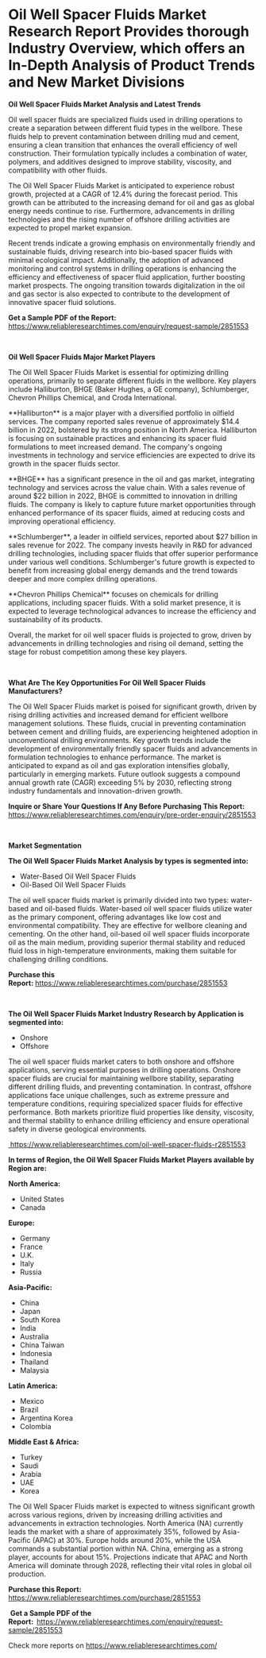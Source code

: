 <p><h1>Oil Well Spacer Fluids Market Research Report Provides thorough Industry Overview, which offers an In-Depth Analysis of Product Trends and New Market Divisions</h1></p><p><strong>Oil Well Spacer Fluids Market Analysis and Latest Trends</strong></p>
<p><p>Oil well spacer fluids are specialized fluids used in drilling operations to create a separation between different fluid types in the wellbore. These fluids help to prevent contamination between drilling mud and cement, ensuring a clean transition that enhances the overall efficiency of well construction. Their formulation typically includes a combination of water, polymers, and additives designed to improve stability, viscosity, and compatibility with other fluids.</p><p>The Oil Well Spacer Fluids Market is anticipated to experience robust growth, projected at a CAGR of 12.4% during the forecast period. This growth can be attributed to the increasing demand for oil and gas as global energy needs continue to rise. Furthermore, advancements in drilling technologies and the rising number of offshore drilling activities are expected to propel market expansion. </p><p>Recent trends indicate a growing emphasis on environmentally friendly and sustainable fluids, driving research into bio-based spacer fluids with minimal ecological impact. Additionally, the adoption of advanced monitoring and control systems in drilling operations is enhancing the efficiency and effectiveness of spacer fluid application, further boosting market prospects. The ongoing transition towards digitalization in the oil and gas sector is also expected to contribute to the development of innovative spacer fluid solutions.</p></p>
<p><strong>Get a Sample PDF of the Report:&nbsp;</strong> <a href="https://www.reliableresearchtimes.com/enquiry/request-sample/2851553?utm_campaign=3214&utm_medium=2&utm_source=Github&utm_content=ia&utm_term=11032025&utm_id=oil-well-spacer-fluids">https://www.reliableresearchtimes.com/enquiry/request-sample/2851553</a></p>
<p>&nbsp;</p>
<p><strong>Oil Well Spacer Fluids Major Market Players</strong></p>
<p><p>The Oil Well Spacer Fluids Market is essential for optimizing drilling operations, primarily to separate different fluids in the wellbore. Key players include Halliburton, BHGE (Baker Hughes, a GE company), Schlumberger, Chevron Phillips Chemical, and Croda International.</p><p>**Halliburton** is a major player with a diversified portfolio in oilfield services. The company reported sales revenue of approximately $14.4 billion in 2022, bolstered by its strong position in North America. Halliburton is focusing on sustainable practices and enhancing its spacer fluid formulations to meet increased demand. The company's ongoing investments in technology and service efficiencies are expected to drive its growth in the spacer fluids sector.</p><p>**BHGE** has a significant presence in the oil and gas market, integrating technology and services across the value chain. With a sales revenue of around $22 billion in 2022, BHGE is committed to innovation in drilling fluids. The company is likely to capture future market opportunities through enhanced performance of its spacer fluids, aimed at reducing costs and improving operational efficiency.</p><p>**Schlumberger**, a leader in oilfield services, reported about $27 billion in sales revenue for 2022. The company invests heavily in R&D for advanced drilling technologies, including spacer fluids that offer superior performance under various well conditions. Schlumberger's future growth is expected to benefit from increasing global energy demands and the trend towards deeper and more complex drilling operations.</p><p>**Chevron Phillips Chemical** focuses on chemicals for drilling applications, including spacer fluids. With a solid market presence, it is expected to leverage technological advances to increase the efficiency and sustainability of its products. </p><p>Overall, the market for oil well spacer fluids is projected to grow, driven by advancements in drilling technologies and rising oil demand, setting the stage for robust competition among these key players.</p></p>
<p>&nbsp;</p>
<p><strong>What Are The Key Opportunities For Oil Well Spacer Fluids Manufacturers?</strong></p>
<p><p>The Oil Well Spacer Fluids market is poised for significant growth, driven by rising drilling activities and increased demand for efficient wellbore management solutions. These fluids, crucial in preventing contamination between cement and drilling fluids, are experiencing heightened adoption in unconventional drilling environments. Key growth trends include the development of environmentally friendly spacer fluids and advancements in formulation technologies to enhance performance. The market is anticipated to expand as oil and gas exploration intensifies globally, particularly in emerging markets. Future outlook suggests a compound annual growth rate (CAGR) exceeding 5% by 2030, reflecting strong industry fundamentals and innovation-driven growth.</p></p>
<p><strong>Inquire or Share Your Questions If Any Before Purchasing This Report:</strong> <a href="https://www.reliableresearchtimes.com/enquiry/pre-order-enquiry/2851553?utm_campaign=3214&utm_medium=2&utm_source=Github&utm_content=ia&utm_term=11032025&utm_id=oil-well-spacer-fluids">https://www.reliableresearchtimes.com/enquiry/pre-order-enquiry/2851553</a></p>
<p>&nbsp;</p>
<p><strong>Market Segmentation</strong></p>
<p><strong>The Oil Well Spacer Fluids Market Analysis by types is segmented into:</strong></p>
<p><ul><li>Water-Based Oil Well Spacer Fluids</li><li>Oil-Based Oil Well Spacer Fluids</li></ul></p>
<p><p>The oil well spacer fluids market is primarily divided into two types: water-based and oil-based fluids. Water-based oil well spacer fluids utilize water as the primary component, offering advantages like low cost and environmental compatibility. They are effective for wellbore cleaning and cementing. On the other hand, oil-based oil well spacer fluids incorporate oil as the main medium, providing superior thermal stability and reduced fluid loss in high-temperature environments, making them suitable for challenging drilling conditions.</p></p>
<p><strong>Purchase this Report:&nbsp;</strong><a href="https://www.reliableresearchtimes.com/purchase/2851553?utm_campaign=3214&utm_medium=2&utm_source=Github&utm_content=ia&utm_term=11032025&utm_id=oil-well-spacer-fluids">https://www.reliableresearchtimes.com/purchase/2851553</a></p>
<p>&nbsp;</p>
<p><strong>The Oil Well Spacer Fluids Market Industry Research by Application is segmented into:</strong></p>
<p><ul><li>Onshore</li><li>Offshore</li></ul></p>
<p><p>The oil well spacer fluids market caters to both onshore and offshore applications, serving essential purposes in drilling operations. Onshore spacer fluids are crucial for maintaining wellbore stability, separating different drilling fluids, and preventing contamination. In contrast, offshore applications face unique challenges, such as extreme pressure and temperature conditions, requiring specialized spacer fluids for effective performance. Both markets prioritize fluid properties like density, viscosity, and thermal stability to enhance drilling efficiency and ensure operational safety in diverse geological environments.</p></p>
<p><a href="https://www.reliableresearchtimes.com/oil-well-spacer-fluids-r2851553?utm_campaign=3214&utm_medium=2&utm_source=Github&utm_content=ia&utm_term=11032025&utm_id=oil-well-spacer-fluids">&nbsp;https://www.reliableresearchtimes.com/oil-well-spacer-fluids-r2851553</a></p>
<p><strong>In terms of Region, the Oil Well Spacer Fluids Market Players available by Region are:</strong></p>
<p>
    <p> <strong> North America: </strong>
        <ul>
            <li>United States</li>
            <li>Canada</li>
        </ul>
        </p> 
    <p> <strong> Europe: </strong>
        <ul>
            <li>Germany</li>
            <li>France</li>
            <li>U.K.</li>
            <li>Italy</li>
            <li>Russia</li>
        </ul>
        </p> 
    <p> <strong> Asia-Pacific: </strong>
        <ul>
            <li>China</li>
            <li>Japan</li>
            <li>South Korea</li>
            <li>India</li>
            <li>Australia</li>
            <li>China Taiwan</li>
            <li>Indonesia</li>
            <li>Thailand</li>
            <li>Malaysia</li>
        </ul>
        </p> 
    <p> <strong> Latin America: </strong>
        <ul>
            <li>Mexico</li>
            <li>Brazil</li>
            <li>Argentina Korea</li>
            <li>Colombia</li>
        </ul>
        </p> 
    <p> <strong> Middle East & Africa: </strong>
        <ul>
            <li>Turkey</li>
            <li>Saudi</li>
            <li>Arabia</li>
            <li>UAE</li>
            <li>Korea</li>
        </ul>
    </p>
    </p>
<p><p>The Oil Well Spacer Fluids market is expected to witness significant growth across various regions, driven by increasing drilling activities and advancements in extraction technologies. North America (NA) currently leads the market with a share of approximately 35%, followed by Asia-Pacific (APAC) at 30%. Europe holds around 20%, while the USA commands a substantial portion within NA. China, emerging as a strong player, accounts for about 15%. Projections indicate that APAC and North America will dominate through 2028, reflecting their vital roles in global oil production.</p></p>
<p><strong>Purchase this Report: </strong><a href="https://www.reliableresearchtimes.com/purchase/2851553?utm_campaign=3214&utm_medium=2&utm_source=Github&utm_content=ia&utm_term=11032025&utm_id=oil-well-spacer-fluids">https://www.reliableresearchtimes.com/purchase/2851553</a></p>
<p>&nbsp;<strong>Get a Sample PDF of the Report:&nbsp;&nbsp;</strong><a href="https://www.reliableresearchtimes.com/enquiry/request-sample/2851553?utm_campaign=3214&utm_medium=2&utm_source=Github&utm_content=ia&utm_term=11032025&utm_id=oil-well-spacer-fluids">https://www.reliableresearchtimes.com/enquiry/request-sample/2851553</a></p>
<p><strong></strong></p>
<p>Check more reports on <a href="https://www.reliableresearchtimes.com/?utm_campaign=3214&utm_medium=2&utm_source=Github&utm_content=ia&utm_term=11032025&utm_id=oil-well-spacer-fluids">https://www.reliableresearchtimes.com/</a></p>